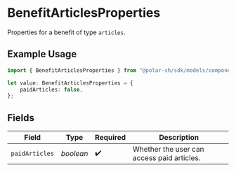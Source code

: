 # BenefitArticlesProperties

Properties for a benefit of type `articles`.

## Example Usage

```typescript
import { BenefitArticlesProperties } from "@polar-sh/sdk/models/components";

let value: BenefitArticlesProperties = {
    paidArticles: false,
};
```

## Fields

| Field                                      | Type                                       | Required                                   | Description                                |
| ------------------------------------------ | ------------------------------------------ | ------------------------------------------ | ------------------------------------------ |
| `paidArticles`                             | *boolean*                                  | :heavy_check_mark:                         | Whether the user can access paid articles. |